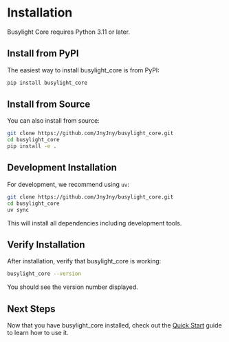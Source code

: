# Installation

Busylight Core requires Python 3.11 or later.

## Install from PyPI

The easiest way to install busylight_core is from PyPI:

```bash
pip install busylight_core
```

## Install from Source

You can also install from source:

```bash
git clone https://github.com/JnyJny/busylight_core.git
cd busylight_core
pip install -e .
```

## Development Installation

For development, we recommend using `uv`:

```bash
git clone https://github.com/JnyJny/busylight_core.git
cd busylight_core
uv sync
```

This will install all dependencies including development tools.

## Verify Installation

After installation, verify that busylight_core is working:

```bash
busylight_core --version
```

You should see the version number displayed.

## Next Steps

Now that you have busylight_core installed, check out the [Quick Start](quickstart.md) guide to learn how to use it.